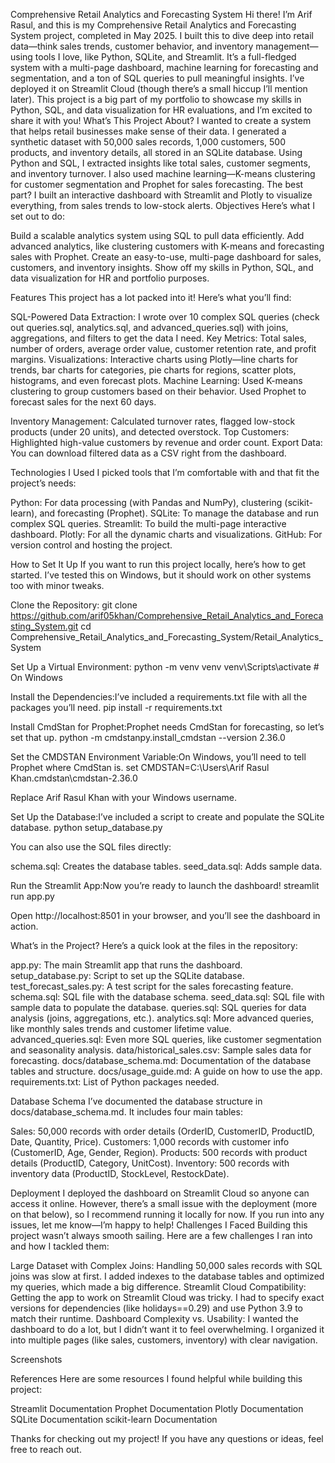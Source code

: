 Comprehensive Retail Analytics and Forecasting System
Hi there! I’m Arif Rasul, and this is my Comprehensive Retail Analytics and Forecasting System project, completed in May 2025. I built this to dive deep into retail data—think sales trends, customer behavior, and inventory management—using tools I love, like Python, SQLite, and Streamlit. It’s a full-fledged system with a multi-page dashboard, machine learning for forecasting and segmentation, and a ton of SQL queries to pull meaningful insights. I’ve deployed it on Streamlit Cloud (though there’s a small hiccup I’ll mention later). This project is a big part of my portfolio to showcase my skills in Python, SQL, and data visualization for HR evaluations, and I’m excited to share it with you!
What’s This Project About?
I wanted to create a system that helps retail businesses make sense of their data. I generated a synthetic dataset with 50,000 sales records, 1,000 customers, 500 products, and inventory details, all stored in an SQLite database. Using Python and SQL, I extracted insights like total sales, customer segments, and inventory turnover. I also used machine learning—K-means clustering for customer segmentation and Prophet for sales forecasting. The best part? I built an interactive dashboard with Streamlit and Plotly to visualize everything, from sales trends to low-stock alerts.
Objectives
Here’s what I set out to do:

Build a scalable analytics system using SQL to pull data efficiently.
Add advanced analytics, like clustering customers with K-means and forecasting sales with Prophet.
Create an easy-to-use, multi-page dashboard for sales, customers, and inventory insights.
Show off my skills in Python, SQL, and data visualization for HR and portfolio purposes.

Features
This project has a lot packed into it! Here’s what you’ll find:

SQL-Powered Data Extraction: I wrote over 10 complex SQL queries (check out queries.sql, analytics.sql, and advanced_queries.sql) with joins, aggregations, and filters to get the data I need.
Key Metrics: Total sales, number of orders, average order value, customer retention rate, and profit margins.
Visualizations: Interactive charts using Plotly—line charts for trends, bar charts for categories, pie charts for regions, scatter plots, histograms, and even forecast plots.
Machine Learning:
Used K-means clustering to group customers based on their behavior.
Used Prophet to forecast sales for the next 60 days.


Inventory Management: Calculated turnover rates, flagged low-stock products (under 20 units), and detected overstock.
Top Customers: Highlighted high-value customers by revenue and order count.
Export Data: You can download filtered data as a CSV right from the dashboard.

Technologies I Used
I picked tools that I’m comfortable with and that fit the project’s needs:

Python: For data processing (with Pandas and NumPy), clustering (scikit-learn), and forecasting (Prophet).
SQLite: To manage the database and run complex SQL queries.
Streamlit: To build the multi-page interactive dashboard.
Plotly: For all the dynamic charts and visualizations.
GitHub: For version control and hosting the project.

How to Set It Up
If you want to run this project locally, here’s how to get started. I’ve tested this on Windows, but it should work on other systems too with minor tweaks.

Clone the Repository:
git clone https://github.com/arif05khan/Comprehensive_Retail_Analytics_and_Forecasting_System.git
cd Comprehensive_Retail_Analytics_and_Forecasting_System/Retail_Analytics_System


Set Up a Virtual Environment:
python -m venv venv
venv\Scripts\activate  # On Windows


Install the Dependencies:I’ve included a requirements.txt file with all the packages you’ll need.
pip install -r requirements.txt


Install CmdStan for Prophet:Prophet needs CmdStan for forecasting, so let’s set that up.
python -m cmdstanpy.install_cmdstan --version 2.36.0


Set the CMDSTAN Environment Variable:On Windows, you’ll need to tell Prophet where CmdStan is.
set CMDSTAN=C:\Users\Arif Rasul Khan\.cmdstan\cmdstan-2.36.0

Replace Arif Rasul Khan with your Windows username.

Set Up the Database:I’ve included a script to create and populate the SQLite database.
python setup_database.py

You can also use the SQL files directly:

schema.sql: Creates the database tables.
seed_data.sql: Adds sample data.


Run the Streamlit App:Now you’re ready to launch the dashboard!
streamlit run app.py

Open http://localhost:8501 in your browser, and you’ll see the dashboard in action.


What’s in the Project?
Here’s a quick look at the files in the repository:

app.py: The main Streamlit app that runs the dashboard.
setup_database.py: Script to set up the SQLite database.
test_forecast_sales.py: A test script for the sales forecasting feature.
schema.sql: SQL file with the database schema.
seed_data.sql: SQL file with sample data to populate the database.
queries.sql: SQL queries for data analysis (joins, aggregations, etc.).
analytics.sql: More advanced queries, like monthly sales trends and customer lifetime value.
advanced_queries.sql: Even more SQL queries, like customer segmentation and seasonality analysis.
data/historical_sales.csv: Sample sales data for forecasting.
docs/database_schema.md: Documentation of the database tables and structure.
docs/usage_guide.md: A guide on how to use the app.
requirements.txt: List of Python packages needed.

Database Schema
I’ve documented the database structure in docs/database_schema.md. It includes four main tables:

Sales: 50,000 records with order details (OrderID, CustomerID, ProductID, Date, Quantity, Price).
Customers: 1,000 records with customer info (CustomerID, Age, Gender, Region).
Products: 500 records with product details (ProductID, Category, UnitCost).
Inventory: 500 records with inventory data (ProductID, StockLevel, RestockDate).

Deployment
I deployed the dashboard on Streamlit Cloud so anyone can access it online. However, there’s a small issue with the deployment (more on that below), so I recommend running it locally for now. If you run into any issues, let me know—I’m happy to help!
Challenges I Faced
Building this project wasn’t always smooth sailing. Here are a few challenges I ran into and how I tackled them:

Large Dataset with Complex Joins: Handling 50,000 sales records with SQL joins was slow at first. I added indexes to the database tables and optimized my queries, which made a big difference.
Streamlit Cloud Compatibility: Getting the app to work on Streamlit Cloud was tricky. I had to specify exact versions for dependencies (like holidays==0.29) and use Python 3.9 to match their runtime.
Dashboard Complexity vs. Usability: I wanted the dashboard to do a lot, but I didn’t want it to feel overwhelming. I organized it into multiple pages (like sales, customers, inventory) with clear navigation.


Screenshots



References
Here are some resources I found helpful while building this project:

Streamlit Documentation
Prophet Documentation
Plotly Documentation
SQLite Documentation
scikit-learn Documentation


Thanks for checking out my project! If you have any questions or ideas, feel free to reach out.
